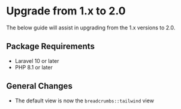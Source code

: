 # Upgrade from 1.x to 2.0

The below guide will assist in upgrading from the 1.x versions to 2.0.

## Package Requirements

- Laravel 10 or later
- PHP 8.1 or later

## General Changes

- The default view is now the `breadcrumbs::tailwind` view
